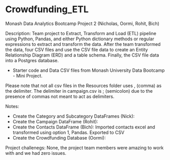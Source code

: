 # Crowdfunding_ETL
Monash Data Analytics Bootcamp Project 2 (Nicholas, Oormi, Rohit, Bich)


Description: 
Team project to Extract, Transform and Load (ETL) pipeline using Python, Pandas, and either Python dictionary methods or regular expressions to extract and transform the data. After the team transformed the data, four CSV files and use the CSV file data to create an Entity Relationship Diagram (ERD) and a table schema. Finally, the CSV file data into a Postgres database.
- Starter code and Data CSV files from Monash University Data Bootcamp - Mini Project.

Please note that not all csv files in the Resources folder uses , (comma) as the delimiter. The delimiter in campaign.csv is ; (semicolon) due to the presence of commas not meant to act as delimiters.

Notes:
- Create the Category and Subcategory DataFrames (Nick):
- Create the Campaign DataFrame (Rohit):
- Create the Contacts DataFrame (Bich): Imported contacts excel and transformed using option 1, Pandas. Exported to CSV
- Create the Crowdfunding Database (Oormi):

Project challenegs:
None, the project team members were amazing to work with and we had zero issues.
